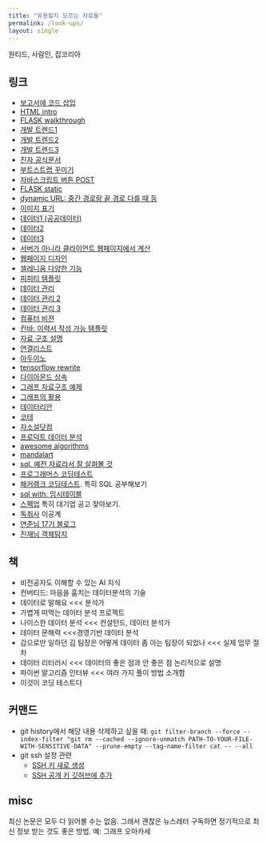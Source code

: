 ```yaml
---
title: "유용할지 모르는 자료들"
permalink: /look-ups/
layout: single
---
```


원티드, 사람인, 잡코리아

## 링크
- [보고서에 코드 삽입](https://carbon.now.sh/)
- [HTML intro](http://www.tcpschool.com/html/intro)
- [FLASK walkthrough](https://wikidocs.net/81048)
- [개발 트렌드1](https://insights.stackoverflow.com/survey/2022)
- [개발 트렌드2](https://insights.stackoverflow.com/survey)
- [개발 트렌드3](https://survey.stackoverflow.co/2022/)
- [진자 공식문서](https://jinja.palletsprojects.com/en/2.11.x/templates/#variables)
- [부트스트랩 꾸미기](https://getbootstrap.com/)
- [자바스크립트 버튼 POST](https://stackoverflow.com/questions/16036041/can-a-html-button-perform-a-post-request)
- [FLASK static](https://wings2pc.tistory.com/entry/%EC%9B%B9-%EC%95%B1%ED%94%84%EB%A1%9C%EA%B7%B8%EB%9E%98%EB%B0%8D-%ED%8C%8C%EC%9D%B4%EC%8D%AC-%ED%94%8C%EB%9D%BC%EC%8A%A4%ED%81%ACPython-Flask-static-%ED%8C%8C%EC%9D%BC#:~:text=%EC%9C%84%20%EC%9D%B4%EB%AF%B8%EC%A7%80%20%EC%86%8C%EC%8A%A4%EB%A5%BC%20static%2Fimg%2F%20%EB%A5%BC%20%EB%B6%99%EC%97%AC%EC%84%9C%20%EB%B8%8C%EB%9D%BC%EC%9A%B0%EC%A0%80%EC%97%90%EC%84%9C%20%EC%83%88%EB%A1%9C,staticimg%20%ED%8F%B4%EB%8D%94%20%EC%95%88%EC%97%90%20%EC%9E%88%EA%B8%B0%20%EB%95%8C%EB%AC%B8%EC%97%90%20%EA%B2%BD%EB%A1%9C%EB%A5%BC%20%EC%8D%A8%EC%A4%98%EC%95%BC%20%ED%95%A9%EB%8B%88%EB%8B%A4)
- [dynamic URL: 중간 경로랑 끝 경로 다를 때 등](https://stackoverflow.com/questions/7478366/create-dynamic-urls-in-flask-with-url-for)
- [이미지 표기](https://stackoverflow.com/questions/63507504/python-flask-app-upload-image-and-display)
- [데이터1 (공공데이터)](https://emerald-spear-d3c.notion.site/296122522d8842c18b26ec0044712a6a)
- [데이터2](https://learning-sarah.tistory.com/entry/%EB%A8%B8%EC%8B%A0%EB%9F%AC%EB%8B%9D%EB%94%A5%EB%9F%AC%EB%8B%9D-%EB%8D%B0%EC%9D%B4%ED%84%B0%EC%85%8B-%EC%A0%9C%EA%B3%B5-%EC%82%AC%EC%9D%B4%ED%8A%B8)
- [데이터3](https://brunch.co.kr/@data/10)
- [서버가 아니라 클라이언트 웹페이지에서 계산](https://towardsdatascience.com/client-side-prediction-with-tensorflow-js-e143ed53235b)
- [웹페이지 디자인](https://dribbble.com/)
- [셀레니움 다양한 기능](https://chaelist.github.io/docs/webscraping/selenium/)
- [피피티 템플릿](https://www.canva.com/ko_kr/)
- [데이터 관리](https://bespinglobal.com/download/2022pdf/ecommerce.pdf)
- [데이터 관리 2](https://mixpanel.mfitlab.com/blog/introduce-product-data-analysis-for-beginner)
- [데이터 관리 3](http://inbrein.com/solutions/UDAS.html)
- [컴퓨터 비젼](https://brunch.co.kr/@data/10)
- [칸바: 이력서 작성 가능 템플릿](https://www.canva.com/ko_kr/)
- [자료 구조 설명](https://visualgo.net/en)
- [연결리스트](https://starrykss.tistory.com/1837)
- [아두이노](https://www.youtube.com/watch?v=4OU0k71sZnM)
- [tensorflow rewrite](https://www.tensorflow.org/guide/keras/customizing_what_happens_in_fit?hl=ko)
- [다이아몬드 상속](https://engineer-mole.tistory.com/196)
- [그래프 자료구조 예제](https://tech.kakao.com/2016/01/29/opensource-1-s2graph/)
- [그래프의 활용](https://www.slideshare.net/onlyjiny/knowledge-graph-introduction-and-use-cases)
- [데이터리안](https://datarian.io/blog)
- [코테](https://school.programmers.co.kr/learn/challenges?order=recent)
- [자소설닷컴](https://jasoseol.com)
- [프로덕트 데이터 분석](https://playinpap.github.io/)
- [awesome algorithms](https://github.com/tayllan/awesome-algorithms)
- [mandalart](https://mandalart.ddongule.com/)
- [sql. 예전 자료라서 잘 살펴볼 것](https://www.boostcourse.org/ds102/lecture/373474?isDesc=false)
- [프로그래머스 코딩테스트](https://school.programmers.co.kr/learn/challenges?order=recent&page=1&languages=python3&levels=0)
- [해커랭크 코딩테스트](https://hackerrank.com/). 특히 SQL 공부해보기
- [sql with: 임시테이블](https://ysyblog.tistory.com/142)
- [스펙업](https://cafe.naver.com/specup) 특히 대기업 공고 찾아보기.
- [독취사](https://cafe.naver.com/dokchi) 이공계
- [연준님 17기 블로그](https://leeyeonjun85.github.io/aib%20log/AIB_TP1/#%ED%94%84%EB%A1%9C%EC%A0%9D%ED%8A%B8-4%EC%9D%BC%EC%B0%A818-%EB%AA%A9--%EB%A0%88%EA%B1%B0%EC%8B%9C-%EB%AA%A8%EB%8D%B8-%EB%B6%84%EC%84%9D-%EB%A6%AC%ED%8C%A9%ED%84%B0%EB%A7%81)
- [진재님 객체탐지](https://github.com/jjlee93/ColdEyes-Project)

## 책
- 비전공자도 이해할 수 있는 AI 지식
- 컨버티드: 마음을 훔치는 데이터분석의 기술
- 데이터로 말해요 <<< 분석가
- 가볍게 떠먹는 데이터 분석 프로젝트
- 나이스한 데이터 분석 <<< 컨설턴드, 데이터 분석가
- 데이터 문해력 <<<경영기반 데이터 분석
- 감으로만 일하던 김 팀장은 어떻게 데이터 좀 아는 팀장이 되었나 <<< 실제 업무 절차
- 데이터 리터러시 <<< 데이터의 좋은 점과 안 좋은 점 논리적으로 설명
- 파이썬 알고리즘 인터뷰 <<< 여러 가지 풀이 방법 소개함
- 이것이 코딩 테스트다

## 커맨드
- git history에서 해당 내용 삭제하고 싶을 때: `git filter-branch --force --index-filter "git rm --cached --ignore-unmatch PATH-TO-YOUR-FILE-WITH-SENSITIVE-DATA" --prune-empty --tag-name-filter cat -- --all`
- git ssh 설정 관련
    - [SSH 키 새로 생성](https://docs.github.com/en/authentication/connecting-to-github-with-ssh/generating-a-new-ssh-key-and-adding-it-to-the-ssh-agent)
    - [SSH 공개 키 깃허브에 추가](https://docs.github.com/en/authentication/connecting-to-github-with-ssh/adding-a-new-ssh-key-to-your-github-account)

## misc
최신 논문은 모두 다 읽어볼 수는 없음. 그래서 괜찮은 뉴스레터 구독하면 정기적으로 최신 정보 받는 것도 좋은 방법. 예: 그래프 오마카세

